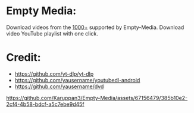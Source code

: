 # Empty Media:
Download videos from the [1000+](https://ytdl-org.github.io/youtube-dl/supportedsites.html) supported by Empty-Media.
Download video YouTube playlist with one click.

# Credit:
- https://github.com/yt-dlp/yt-dlp
- https://github.com/yausername/youtubedl-android
- https://github.com/yausername/dvd

https://github.com/Karuppan3/Empty-Media/assets/67156479/385b10e2-2cf4-4b58-bdcf-a5c7ebe9d45f
